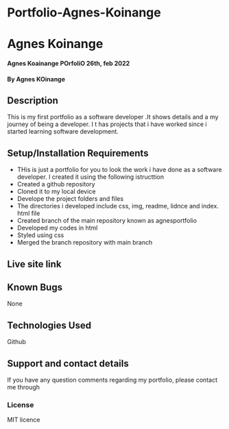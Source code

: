 # Portfolio-Agnes-Koinange
# Agnes Koinange
#### Agnes Koainange POrfoliO 26th, feb 2022
#### By **Agnes KOinange**
## Description
This is my first portfolio as a software developer .It shows details and a my journey of being a developer. I t has projects that i have worked since i started learning software development.
## Setup/Installation Requirements
* THis is just a portfolio for you to look the work i have done as a software developer. I created it using the following istructtion 
* Created a github repository
* Cloned it to my local device
* Develope the project folders and files
* The directories i developed include css, img, readme, lidnce and index. html file
* Created branch of the main repository known as agnesportfolio
* Developed my codes in html
* Styled using css
* Merged the branch repository with main branch

## Live site link


## Known Bugs
None

## Technologies Used
Github

## Support and contact details
If you have any question comments regarding my portfolio, please contact me through 

### License
MIT licence

